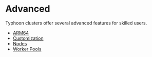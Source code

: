 # Advanced

Typhoon clusters offer several advanced features for skilled users.

* [ARM64](arm64.md)
* [Customization](customization.md)
* [Nodes](nodes.md)
* [Worker Pools](worker-pools.md)
